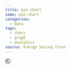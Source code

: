 ```yaml
---
title: pie chart
name: pie-chart
categories:
  - Data
tags:
  - chart
  - graph
  - analytics
source: Energy Saving Trust
---
```

<svg width="16" height="16" viewBox="0 0 16 16" fill="currentColor" id="esti-pie-chart" class="esti esti-pie-chart" xmlns="http://www.w3.org/2000/svg">
  <path fill-rule="evenodd" clip-rule="evenodd" d="M8 15C9.75304 15 11.3556 14.3556 12.5836 13.2907L7.95308 8.66019L2.71422 12.5893C3.99762 14.0662 5.88976 15 8 15ZM2.11363 11.7898L7.16667 8L2.11363 4.21022C1.40895 5.30248 1 6.60348 1 8C1 9.39652 1.40895 10.6975 2.11363 11.7898ZM8.5 7.79289L13.2907 12.5836C14.3556 11.3556 15 9.75304 15 8C15 4.30212 12.1326 1.27396 8.5 1.01758V7.79289ZM7.5 1.01758V7L2.71422 3.41066C3.89537 2.05143 5.59214 1.15223 7.5 1.01758ZM8 0C3.58172 0 0 3.58172 0 8C0 12.4183 3.58172 16 8 16C12.4183 16 16 12.4183 16 8C16 3.58172 12.4183 0 8 0Z"/>
</svg>